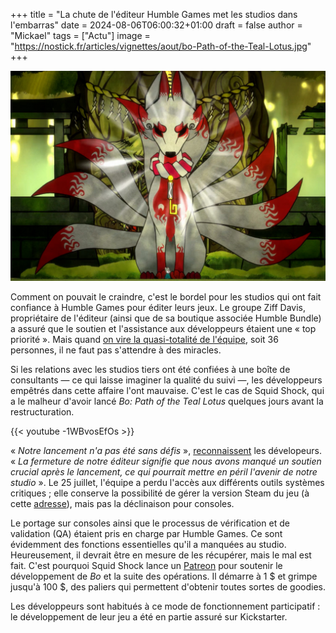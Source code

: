 +++
title = "La chute de l'éditeur Humble Games met les studios dans l'embarras"
date = 2024-08-06T06:00:32+01:00
draft = false
author = "Mickael"
tags = ["Actu"]
image = "https://nostick.fr/articles/vignettes/aout/bo-Path-of-the-Teal-Lotus.jpg"
+++

![Bo: Path of the Teal Lotus](bo-Path-of-the-Teal-Lotus.jpg "")

Comment on pouvait le craindre, c'est le bordel pour les studios qui ont fait confiance à Humble Games pour éditer leurs jeux. Le groupe Ziff Davis, propriétaire de l'éditeur (ainsi que de sa boutique associée Humble Bundle) a assuré que le soutien et l'assistance aux développeurs étaient une « top priorité ». Mais quand [on vire la quasi-totalité de l'équipe](https://nostick.fr/articles/2024/juillet/2407-humble-games-licenciements/), soit 36 personnes, il ne faut pas s'attendre à des miracles.

Si les relations avec les studios tiers ont été confiées à une boîte de consultants — ce qui laisse imaginer la qualité du suivi —, les développeurs empêtrés dans cette affaire l'ont mauvaise. C'est le cas de Squid Shock, qui a le malheur d'avoir lancé *Bo: Path of the Teal Lotus* quelques jours avant la restructuration.

{{< youtube -1WBvosEfOs >}} 

« *Notre lancement n'a pas été sans défis* », [reconnaissent](https://x.com/SquidShock/status/1819405518831518064) les dévelopeurs. « *La fermeture de notre éditeur signifie que nous avons manqué un soutien crucial après le lancement, ce qui pourrait mettre en péril l'avenir de notre studio* ». Le 25 juillet, l'équipe a perdu l'accès aux différents outils systèmes critiques ; elle conserve la possibilité de gérer la version Steam du jeu (à cette [adresse](https://store.steampowered.com/app/1614440/Bo_Path_of_the_Teal_Lotus/)), mais pas la déclinaison pour consoles.

Le portage sur consoles ainsi que le processus de vérification et de validation (QA) étaient pris en charge par Humble Games. Ce sont évidemment des fonctions essentielles qu'il a manquées au studio. Heureusement, il devrait être en mesure de les récupérer, mais le mal est fait. C'est pourquoi Squid Shock lance un [Patreon](https://www.patreon.com/squidshock) pour soutenir le développement de *Bo* et la suite des opérations. Il démarre à 1 $ et grimpe jusqu'à 100 $, des paliers qui permettent d'obtenir toutes sortes de goodies.

Les développeurs sont habitués à ce mode de fonctionnement participatif : le développement de leur jeu a été en partie assuré sur Kickstarter.